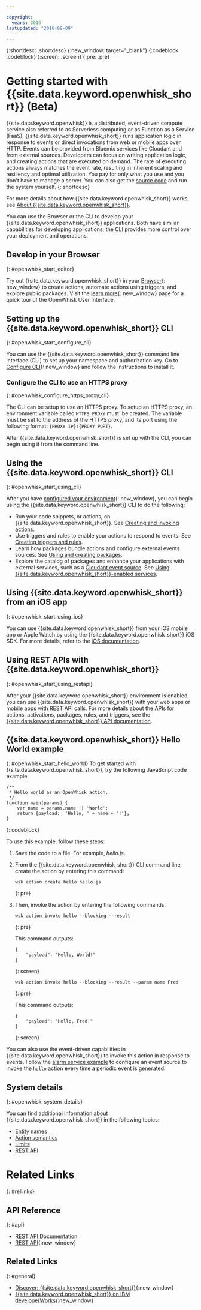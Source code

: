 ```yaml
---

copyright:
  years: 2016
lastupdated: "2016-09-09"

---
```


{:shortdesc: .shortdesc}
{:new_window: target="_blank"}
{:codeblock: .codeblock}
{:screen: .screen}
{:pre: .pre}

# Getting started with {{site.data.keyword.openwhisk_short}} (Beta)


{{site.data.keyword.openwhisk}} is a distributed, event-driven compute service also referred to as Serverless computing or as Function as a Service (FaaS), {{site.data.keyword.openwhisk_short}} runs application logic in response to events or direct invocations from web or mobile apps over HTTP. Events can be provided from Bluemix services like Cloudant and from external sources. Developers can focus on writing application logic, and creating actions that are executed on demand. The rate of executing actions always matches the event rate, resulting in inherent scaling and resiliency and optimal utilization. You pay for only what you use and you don't have to manage a server. You can also get the [source code](https://github.com/openwhisk/openwhisk) and run the system yourself.
{: shortdesc}

For more details about how {{site.data.keyword.openwhisk_short}} works, see [About {{site.data.keyword.openwhisk_short}}](./openwhisk_about.html).

You can use the Browser or the CLI to develop your {{site.data.keyword.openwhisk_short}} applications.
Both have similar capabilities for developing applications; the CLI provides more control over your deployment and operations.


## Develop in your Browser
{: #openwhisk_start_editor}

Try out {{site.data.keyword.openwhisk_short}} in your [Browser](https://console.{DomainName}/openwhisk/editor){: new_window} to create actions, automate actions using triggers, and explore public packages. 
Visit the [learn more](https://console.{DomainName}/openwhisk/learn){: new_window} page for a quick tour of the OpenWhisk User Interface.

## Setting up the {{site.data.keyword.openwhisk_short}} CLI
{: #openwhisk_start_configure_cli}

You can use the {{site.data.keyword.openwhisk_short}} command line interface (CLI) to set up your namespace and authorization key.
Go to [Configure CLI](https://new-console.{DomainName}/openwhisk/cli){: new_window} and follow the instructions to install it.

### Configure the CLI to use an HTTPS proxy
{: #openwhisk_configure_https_proxy_cli}

The CLI can be setup to use an HTTPS proxy. To setup an HTTPS proxy, an environment variable called `HTTPS_PROXY` must
 be created. The variable must be set to the address of the HTTPS proxy, and its port using the following format:
`{PROXY IP}:{PROXY PORT}`.

After {{site.data.keyword.openwhisk_short}} is set up with the CLI, you can begin using it from the command line.

## Using the {{site.data.keyword.openwhisk_short}} CLI
{: #openwhisk_start_using_cli}

After you have [configured your environment](https://new-console.{DomainName}/openwhisk/cli){: new_window}, you can begin using the {{site.data.keyword.openwhisk_short}} CLI to do the following:

* Run your code snippets, or actions, on {{site.data.keyword.openwhisk_short}}. See [Creating and invoking actions](./openwhisk_actions.html).
* Use triggers and rules to enable your actions to respond to events. See [Creating triggers and rules](./openwhisk_triggers_rules.html).
* Learn how packages bundle actions and configure external events sources. See [Using and creating packages](./openwhisk_packages.html).
* Explore the catalog of packages and enhance your applications with external services, such as a [Cloudant event source](./openwhisk_catalog.html#openwhisk_catalog_cloudant). See [Using {{site.data.keyword.openwhisk_short}}-enabled services](./openwhisk_catalog.html).


## Using {{site.data.keyword.openwhisk_short}} from an iOS app
{: #openwhisk_start_using_ios}

You can use {{site.data.keyword.openwhisk_short}} from your iOS mobile app or Apple Watch by using the {{site.data.keyword.openwhisk_short}} iOS SDK. For more details, refer to the [iOS documentation](./openwhisk_mobile_sdk.html).

## Using REST APIs with {{site.data.keyword.openwhisk_short}}
{: #openwhisk_start_using_restapi}

After your {{site.data.keyword.openwhisk_short}} environment is enabled, you can use {{site.data.keyword.openwhisk_short}} with your web apps or mobile apps with REST API calls.
For more details about the APIs for actions, activations, packages, rules, and triggers, see the [{{site.data.keyword.openwhisk_short}} API documentation](https://new-console.{DomainName}/apidocs/98).

## {{site.data.keyword.openwhisk_short}} Hello World example
{: #openwhisk_start_hello_world}
To get started with {{site.data.keyword.openwhisk_short}}, try the following JavaScript code example.

```
/**
 * Hello world as an OpenWhisk action.
 */
function main(params) {
    var name = params.name || 'World';
    return {payload:  'Hello, ' + name + '!'};
}
```
{: codeblock}

To use this example, follow these steps:

1. Save the code to a file. For example, *hello.js*.

2. From the {{site.data.keyword.openwhisk_short}} CLI command line, create the action by entering this command:

    ```
    wsk action create hello hello.js
    ```
    {: pre}

3. Then, invoke the action by entering the following commands.

    ```
    wsk action invoke hello --blocking --result
    ```
    {: pre}  

    This command outputs:

    ```
    {
        "payload": "Hello, World!"
    }
    ```
    {: screen}

    ```
    wsk action invoke hello --blocking --result --param name Fred
    ```
    {: pre}  

    This command outputs:

    ```
    {
        "payload": "Hello, Fred!"
    }
    ```
    {: screen}

You can also use the event-driven capabilities in {{site.data.keyword.openwhisk_short}} to invoke this action in response to events. Follow the [alarm service example](./openwhisk_packages.html#openwhisk_packages_trigger) to configure an event source to invoke the `hello` action every time a periodic event is generated.


## System details
{: #openwhisk_system_details}

You can find additional information about {{site.data.keyword.openwhisk_short}} in the following topics:

* [Entity names](./openwhisk_reference.html#openwhisk_entities)
* [Action semantics](./openwhisk_reference.html#openwhisk_semantics)
* [Limits](./openwhisk_reference.html#openwhisk_syslimits)
* [REST API](https://new-console.{DomainName}/apidocs/98)

# Related Links
{: #rellinks}

## API Reference
{: #api}
* [REST API Documentation](./openwhisk_reference.html#openwhisk_ref_restapi)
* [REST API](https://new-console.{DomainName}/apidocs/98){:new_window}

## Related Links
{: #general}
* [Discover: {{site.data.keyword.openwhisk_short}}](http://www.ibm.com/cloud-computing/bluemix/openwhisk/){:new_window}
* [{{site.data.keyword.openwhisk_short}} on IBM developerWorks](https://developer.ibm.com/openwhisk/){:new_window}
